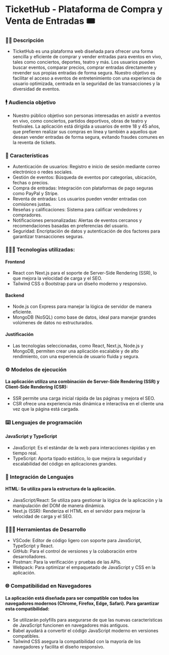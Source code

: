 # TicketHub - Plataforma de Compra y Venta de Entradas 🎟️

### ✍🏻 Descripción
* TicketHub es una plataforma web diseñada para ofrecer una forma sencilla y eficiente de comprar y vender entradas para eventos en vivo, tales como conciertos, deportes, teatro y más. Los usuarios pueden buscar eventos, comparar precios, comprar entradas directamente y revender sus propias entradas de forma segura. Nuestro objetivo es facilitar el acceso a eventos de entretenimiento con una experiencia de usuario optimizada, centrada en la seguridad de las transacciones y la diversidad de eventos.

### 🕴️ Audiencia objetivo
* Nuestro público objetivo son personas interesadas en asistir a eventos en vivo, como conciertos, partidos deportivos, obras de teatro y festivales. La aplicación está dirigida a usuarios de entre 18 y 45 años, que prefieren realizar sus compras en línea y también a aquellos que desean vender entradas de forma segura, evitando fraudes comunes en la reventa de tickets.

### 📄 Características
* Autenticación de usuarios: Registro e inicio de sesión mediante correo electrónico o redes sociales.
* Gestión de eventos: Búsqueda de eventos por categorías, ubicación, fechas o precios.
* Compra de entradas: Integración con plataformas de pago seguras como PayPal y Stripe.
* Reventa de entradas: Los usuarios pueden vender entradas con comisiones justas.
* Reseñas y calificaciones: Sistema para calificar vendedores y compradores.
* Notificaciones personalizadas: Alertas de eventos cercanos y recomendaciones basadas en preferencias del usuario.
* Seguridad: Encriptación de datos y autenticación de dos factores para garantizar transacciones seguras.

### 🧑🏻‍💻 Tecnologías utilizadas:
#### Frontend
* React con Next.js para el soporte de Server-Side Rendering (SSR), lo que mejora la velocidad de carga y el SEO.
* Tailwind CSS o Bootstrap para un diseño moderno y responsivo.

#### Backend
* Node.js con Express para manejar la lógica de servidor de manera eficiente.
* MongoDB (NoSQL) como base de datos, ideal para manejar grandes volúmenes de datos no estructurados.

#### Justificación
* Las tecnologías seleccionadas, como React, Next.js, Node.js y MongoDB, permiten crear una aplicación escalable y de alto rendimiento, con una experiencia de usuario fluida y segura.

### ⚙️ Modelos de ejecución
#### La aplicación utiliza una combinación de Server-Side Rendering (SSR) y Client-Side Rendering (CSR):
* SSR permite una carga inicial rápida de las páginas y mejora el SEO.
* CSR ofrece una experiencia más dinámica e interactiva en el cliente una vez que la página está cargada.

### ⌨️ Lenguajes de programación
#### JavaScript y TypeScript
* JavaScript: Es el estándar de la web para interacciones rápidas y en tiempo real.
* TypeScript: Aporta tipado estático, lo que mejora la seguridad y escalabilidad del código en aplicaciones grandes.

### 📄 Integración de Lenguajes
#### HTML: Se utiliza para la estructura de la aplicación.
* JavaScript/React: Se utiliza para gestionar la lógica de la aplicación y la manipulación del DOM de manera dinámica.
* Next.js (SSR): Renderiza el HTML en el servidor para mejorar la velocidad de carga y el SEO.

### 🧑🏿‍💻 Herramientas de Desarrollo
* VSCode: Editor de código ligero con soporte para JavaScript, TypeScript y React.
* GitHub: Para el control de versiones y la colaboración entre desarrolladores.
* Postman: Para la verificación y pruebas de las APIs.
* Webpack: Para optimizar el empaquetado de JavaScript y CSS en la aplicación.

### 🌐 Compatibilidad en Navegadores
#### La aplicación está diseñada para ser compatible con todos los navegadores modernos (Chrome, Firefox, Edge, Safari). Para garantizar esta compatibilidad:
* Se utilizarán polyfills para asegurarse de que las nuevas características de JavaScript funcionen en navegadores más antiguos.
* Babel ayudará a convertir el código JavaScript moderno en versiones compatibles.
* Tailwind CSS asegura la compatibilidad con la mayoría de los navegadores y facilita el diseño responsivo.
